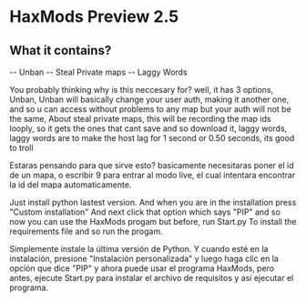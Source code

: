 # HaxMods Preview 2.5

## What it contains?

-- Unban
-- Steal Private maps
-- Laggy Words

You probably thinking why is this neccesary for?
well, it has 3 options, Unban, Unban will basically change your user auth, making it another one, and so u can access without problems to any map but your auth will not be the same, About steal private maps, this will be recording the map ids looply, so it gets the ones that cant save and so download it, laggy words, laggy words are to make the host lag for 1 second or 0.50 seconds, its good to troll

Estaras pensando para que sirve esto?
basicamente necesitaras poner el id de un mapa, o escribir 9 para entrar al modo live, el cual intentara encontrar la id del mapa automaticamente.

Just install python lastest version. And when you are in the installation press "Custom installation" And next click that option which says "PIP" and so now you can use the HaxMods progam but before, run Start.py To install the requirements file and so run the progam.

Simplemente instale la última versión de Python. Y cuando esté en la instalación, presione "Instalación personalizada" y luego haga clic en la opción que dice "PIP" y ahora puede usar el programa HaxMods, pero antes, ejecute Start.py para instalar el archivo de requisitos y así ejecutar el programa.

